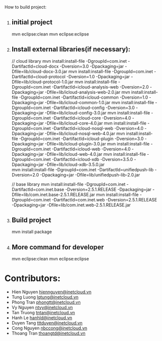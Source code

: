 How to build project:

1. initial project
   ------------------------------------------
   mvn eclipse:clean
   mvn eclipse:eclipse

2. Install external libraries(if necessary):
   -----------------------------------------
    // cloud library
     mvn install:install-file -DgroupId=com.inet -DartifactId=cloud-docx -Dversion=3.0 -Dpackaging=jar -Dfile=lib/cloud-docx-3.0.jar
     mvn install:install-file -DgroupId=com.inet -DartifactId=cloud-protocol -Dversion=1.0 -Dpackaging=jar -Dfile=lib/cloud-protocol-1.0.jar
     mvn install:install-file -DgroupId=com.inet -DartifactId=icloud-analysis-web -Dversion=2.0 -Dpackaging=jar -Dfile=lib/icloud-analysis-web-2.0.jar
     mvn install:install-file -DgroupId=com.inet -DartifactId=icloud-common -Dversion=1.0 -Dpackaging=jar -Dfile=lib/icloud-common-1.0.jar
     mvn install:install-file -DgroupId=com.inet -DartifactId=icloud-config -Dversion=3.0 -Dpackaging=jar -Dfile=lib/icloud-config-3.0.jar
     mvn install:install-file -DgroupId=com.inet -DartifactId=icloud-core -Dversion=4.0 -Dpackaging=jar -Dfile=lib/icloud-core-4.0.jar
     mvn install:install-file -DgroupId=com.inet -DartifactId=icloud-nosql-web -Dversion=4.0 -Dpackaging=jar -Dfile=lib/icloud-nosql-web-4.0.jar
     mvn install:install-file -DgroupId=com.inet -DartifactId=icloud-plugin -Dversion=3.0 -Dpackaging=jar -Dfile=lib/icloud-plugin-3.0.jar
     mvn install:install-file -DgroupId=com.inet -DartifactId=icloud-web -Dversion=4.0 -Dpackaging=jar -Dfile=lib/icloud-web-4.0.jar
     mvn install:install-file -DgroupId=com.inet -DartifactId=icloud-xdb -Dversion=3.5.0 -Dpackaging=jar -Dfile=lib/icloud-xdb-3.5.0.jar     
     mvn install:install-file -DgroupId=com.inet -DartifactId=unifiedpush-lib -Dversion=2.0 -Dpackaging=jar -Dfile=lib/unifiedpush-lib-2.0.jar
     
    // base library
    mvn install:install-file -DgroupId=com.inet -DartifactId=com.inet.base -Dversion=2.5.1.RELEASE -Dpackaging=jar -Dfile=lib/com.inet.base-2.5.1.RELEASE.jar
    mvn install:install-file -DgroupId=com.inet -DartifactId=com.inet.web -Dversion=2.5.1.RELEASE -Dpackaging=jar -Dfile=lib/com.inet.web-2.5.1.RELEASE.jar
 
3. Build project
   -------------
    mvn install package
    

4. More command for developer
   -------------
   mvn eclipse:clean
   mvn eclipse:eclipse
   
Contributors:
===
- Hien Nguyen <hiennguyen@inetcloud.vn>
- Tung Luong <lqtung@inetcloud.vn>
- Phong Tran <phongtt@inetcloud.vn>
- Vy Nguyen <ntvy@inetcloud.vn>
- Tan Truong <tntan@inetcloud.vn>
- Hanh Le <hanhld@inetcloud.vn>
- Duyen Tang <tttduyen@inetcloud.vn>
- Cong Nguyen <nbccong@inetcloud.vn>
- Thoang Tran <thoangtd@inetcloud.vn>
